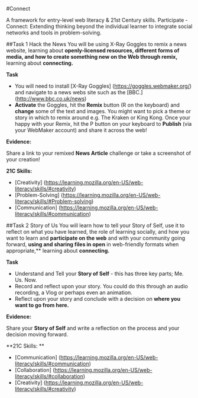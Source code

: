 #Connect

A framework for entry-level web literacy & 21st Century skills. Participate - Connect: Extending thinking beyond the individual learner to integrate social networks and tools in problem-solving.

##Task 1 Hack the News
You will be using X-Ray Goggles to remix a news website, learning about **openly-licensed resources, different forms of media, and how to create something new on the Web through remix,** learning about **connecting.**

**Task**

* You will need to install [X-Ray Goggles] (https://goggles.webmaker.org/) and navigate to a news webs site such as the [BBC.] (http://www.bbc.co.uk/news)
* **Activate** the Goggles, hit the **Remix** button (R on the keyboard) and **change** some of the text and images. You might want to pick a theme or story in which to remix around e.g. The Kraken or King Kong.
Once your happy with your Remix, hit the P button on your keyboard to **Publish** (via your WebMaker account) and share it across the web!

**Evidence:**

Share a link to your remixed **News Article** challenge or take a screenshot of your creation!

**21C Skills:**

* [Creativity] (https://learning.mozilla.org/en-US/web-literacy/skills/#creativity)
* [Problem-Solving] (https://learning.mozilla.org/en-US/web-literacy/skills/#Problem-solving)
* [Communication] (https://learning.mozilla.org/en-US/web-literacy/skills/#communication)

##Task 2 Story of Us
You will learn how to tell your Story of Self, use it to reflect on what you have learned, the role of learning socially, and how you want to learn and **participate on the web** and with your community going forward, **using and sharing files in open** in web-friendly formats when appropriate,** learning about **connecting.**

**Task**

* Understand and Tell your **Story of Self** - this has three key parts; Me. Us. Now.
* Record and reflect upon your story. You could do this through an audio recording, a Vlog or perhaps even an animation.
* Reflect upon your story and conclude with a decision on **where you want to go from here.**

**Evidence:**

Share your **Story of Self** and write a reflection on the process and your decision moving forward.

**21C Skills: **

* [Communication] (https://learning.mozilla.org/en-US/web-literacy/skills/#communication)
* [Collaboration] (https://learning.mozilla.org/en-US/web-literacy/skills/#collaboration)
* [Creativity] (https://learning.mozilla.org/en-US/web-literacy/skills/#creativity)
